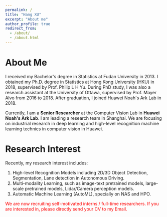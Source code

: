 ```yaml
---
permalink: /
title: "Hang XU"
excerpt: "About me"
author_profile: true
redirect_from: 
  - /about/
  - /about.html
---
```



About Me
======
I received my Bachelor's degree in Statistics at Fudan University in 2013. 
I obtained my Ph.D. degree in Statistics at Hong Kong University (HKU) in 2018, supervised by Prof. Philip L H Yu. During PhD study, I was also a research assistant at the University of Ottawa, supervised by Prof. Mayer Alvo from 2016 to 2018. After graduation, I joined Huawei Noah's Ark Lab in 2018. 

Currently, I am a **Senior Researcher** at the Computer Vision Lab in **Huawei Noah's Ark Lab**. I am leading a research team in Shanghai. We are focusing on industrial research in deep learning and high-level recognition machine learning technics in computer vision in Huawei.

Research Interest
======
Recently, my research interest includes:
1. High-level Recognition Models including 2D/3D Object Detection, Segmentation, Lane detection in Autonomous Driving.
2. Multi-modality Learning, such as image-text pretrained models, large-scale pretrained models, Lidar/Camera perception models.
3. Automatic Machine Learning (AutoML),  specially on NAS and HPO.


<font color='red'> We are now recruiting self-motivated interns / full-time researchers. If you are interested in, please directly send your CV to my Email.
 </font>

<!-- About Me
======
Like many other Jekyll-based GitHub Pages templates, academicpages makes you separate the website's content from its form. The content & metadata of your website are in structured markdown files, while various other files constitute the theme, specifying how to transform that content & metadata into HTML pages. You keep these various markdown (.md), YAML (.yml), HTML, and CSS files in a public GitHub repository. Each time you commit and push an update to the repository, the [GitHub pages](https://pages.github.com/) service creates static HTML pages based on these files, which are hosted on GitHub's servers free of charge.

Many of the features of dynamic content management systems (like Wordpress) can be achieved in this fashion, using a fraction of the computational resources and with far less vulnerability to hacking and DDoSing. You can also modify the theme to your heart's content without touching the content of your site. If you get to a point where you've broken something in Jekyll/HTML/CSS beyond repair, your markdown files describing your talks, publications, etc. are safe. You can rollback the changes or even delete the repository and start over -- just be sure to save the markdown files! Finally, you can also write scripts that process the structured data on the site, such as [this one](https://github.com/academicpages/academicpages.github.io/blob/master/talkmap.ipynb) that analyzes metadata in pages about talks to display [a map of every location you've given a talk](https://academicpages.github.io/talkmap.html).

Research Interest
======
1. Register a GitHub account if you don't have one and confirm your e-mail (required!)
1. Fork [this repository](https://github.com/academicpages/academicpages.github.io) by clicking the "fork" button in the top right. 
1. Go to the repository's settings (rightmost item in the tabs that start with "Code", should be below "Unwatch"). Rename the repository "[your GitHub username].github.io", which will also be your website's URL.
1. Set site-wide configuration and create content & metadata (see below -- also see [this set of diffs](http://archive.is/3TPas) showing what files were changed to set up [an example site](https://getorg-testacct.github.io) for a user with the username "getorg-testacct")
1. Upload any files (like PDFs, .zip files, etc.) to the files/ directory. They will appear at https://[your GitHub username].github.io/files/example.pdf.  
1. Check status by going to the repository settings, in the "GitHub pages" section -->


